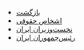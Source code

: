 <!-- legalEntities/_sidebar.md -->

- [بازگشت](/)
- [اشخاص حقوقی](legalEntities/legalEntities.md "گاه‌شمار اشخاص حقوقی ایران")
- [نخست‌وزیران ایران](legalEntities/primeMinisters.md "گاه‌شمار نخست‌وزیران ایران")
- [رئیس‌جمهوران ایران](legalEntities/presidents.md "گاه‌شمار رئیس‌جمهوران ایران")